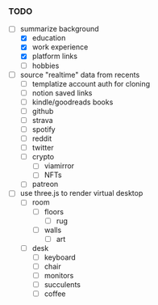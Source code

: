 ### TODO

- [ ] summarize background
    - [x] education
    - [x] work experience
    - [x] platform links
    - [ ] hobbies
- [ ] source "realtime" data from recents
    - [ ] templatize account auth for cloning
    - [ ] notion saved links
    - [ ] kindle/goodreads books
    - [ ] github
    - [ ] strava
    - [ ] spotify
    - [ ] reddit
    - [ ] twitter
    - [ ] crypto
        - [ ] viamirror
        - [ ] NFTs
    - [ ] patreon 
- [ ] use three.js to render virtual desktop
    - [ ] room
        - [ ] floors
            - [ ] rug
        - [ ] walls
            - [ ] art
    - [ ] desk
        - [ ] keyboard
        - [ ] chair
        - [ ] monitors
        - [ ] succulents
        - [ ] coffee
